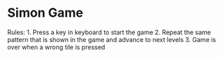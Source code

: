 <h1>Simon Game</h1>
Rules:
1. Press a key in keyboard to start the game
2. Repeat the same pattern that is shown in the game and advance to next levels
3. Game is over when a wrong tile is pressed
